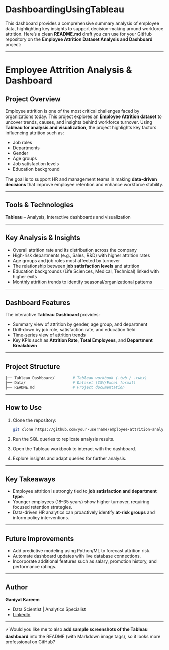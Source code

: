 # DashboardingUsingTableau
This dashboard provides a comprehensive summary analysis of employee data, highlighting key insights to support decision-making around workforce attrition. 
Here’s a clean **README.md** draft you can use for your GitHub repository on the **Employee Attrition Dataset Analysis and Dashboard** project:

---

# Employee Attrition Analysis & Dashboard

## Project Overview

Employee attrition is one of the most critical challenges faced by organizations today. This project explores an **Employee Attrition dataset** to uncover trends, causes, and insights behind workforce turnover. Using **Tableau for analysis and visualization**, the project highlights key factors influencing attrition such as:

* Job roles
* Departments
* Gender
* Age groups
* Job satisfaction levels
* Education background

The goal is to support HR and management teams in making **data-driven decisions** that improve employee retention and enhance workforce stability.

---

## Tools & Technologies

**Tableau** – Analysis, Interactive dashboards and visualization

---

## Key Analysis & Insights

* Overall attrition rate and its distribution across the company
* High-risk departments (e.g., Sales, R\&D) with higher attrition rates
* Age groups and job roles most affected by turnover
* The relationship between **job satisfaction levels** and attrition
* Education backgrounds (Life Sciences, Medical, Technical) linked with higher exits
* Monthly attrition trends to identify seasonal/organizational patterns

---

##  Dashboard Features

The interactive **Tableau Dashboard** provides:

* Summary view of attrition by gender, age group, and department
* Drill-down by job role, satisfaction rate, and education field
* Time-series view of attrition trends
* Key KPIs such as **Attrition Rate**, **Total Employees**, and **Department Breakdown**

---

## Project Structure

```bash
├── Tableau_Dashboard/        # Tableau workbook (.twb / .twbx)
├── Data/                     # Dataset (CSV/Excel format)
├── README.md                 # Project documentation
```

---

## How to Use

1. Clone the repository:

   ```bash
   git clone https://github.com/your-username/employee-attrition-analysis.git
   ```
2. Run the SQL queries to replicate analysis results.
3. Open the Tableau workbook to interact with the dashboard.
4. Explore insights and adapt queries for further analysis.

---

## Key Takeaways

* Employee attrition is strongly tied to **job satisfaction and department type**.
* Younger employees (18–35 years) show higher turnover, requiring focused retention strategies.
* Data-driven HR analytics can proactively identify **at-risk groups** and inform policy interventions.

---

## Future Improvements

* Add predictive modeling using Python/ML to forecast attrition risk.
* Automate dashboard updates with live database connections.
* Incorporate additional features such as salary, promotion history, and performance ratings.

---

## Author

**Ganiyat Kareem**

* Data Scientist | Analytics Specialist
* [LinkedIn](https://www.linkedin.com/in/ganiyat-kareem/)

---

⚡ Would you like me to also **add sample screenshots of the Tableau dashboard** into the README (with Markdown image tags), so it looks more professional on GitHub?
